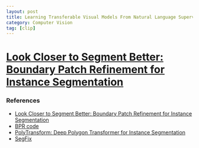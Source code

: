 ```yaml
---
layout: post
title: Learning Transferable Visual Models From Natural Language Supervision
category: Computer Vision
tag: [clip]
---
```


# [Look Closer to Segment Better: Boundary Patch Refinement for Instance Segmentation](https://arxiv.org/pdf/2104.05239)

### References
- [Look Closer to Segment Better: Boundary Patch Refinement for Instance Segmentation](https://arxiv.org/pdf/2104.05239)
- [BPR code](https://github.com/chenhang98/BPR)
- [PolyTransform: Deep Polygon Transformer for Instance Segmentation](https://arxiv.org/pdf/1912.02801)
- [SegFix](https://arxiv.org/pdf/2007.04269)